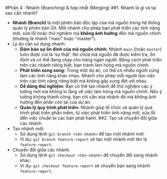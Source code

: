#Phần 4 : Nhánh (Branching) & hợp nhất (Merging)
##1. Nhánh là gì và tại sao cần nhánh?
* **Nhánh (Branch)** là một phiên bản độc lập của mã nguồn trong hệ thống quản lý phiên bản Git. Mỗi nhánh cho phép bạn phát triển các tính năng mới, sửa lỗi hoặc thử nghiệm mà **không ảnh hưởng** đến mã nguồn chính (thường là nhánh "main" hoặc "master").
* Lý do cần sử dụng nhánh:
   - **Đảm bảo sự ổn đinh của mã nguồn chính:** Nhánh `main` (hoặc `master`) luôn được coi là 'sự thật'. Nó chứa mã nguồn đã được kiểm tra, ổn định và có thể đang chạy cho hàng ngàn người. Bằng cách phát triển trên các nhánh riêng biệt, bạn tránh làm hỏng mã nguồn chính.
   - **Phát triến song song:** Trong một dự án, có thể có nhiều người cùng làm các tính năng khác nhau. Nhánh cho phép mỗi người làm việc trên các tính năng riêng biệt mà không gây xung đột với nhau.
   - **Dễ dàng thử nghiệm:** Bạn có thể tạo nhánh để thử nghiệm các ý tưởng mới mà không lo lắng về việc làm hỏng mã nguồn chính. Nếu ý tưởng không thành công, bạn chỉ cần xóa nhánh đó mà không ảnh hưởng đến phần còn lại của dự án.
   - **Quản lý quy trình phát triển:** Nhánh giúp tổ chức và quản lý quá trình phát triển phần mềm, từ việc phát triển tính năng mới, sửa lỗi đến việc chuẩn bị các bản phát hành.
##2. Tạo và chuyển đổi giữa các nhánh
* Tạo nhánh mới:
   - Sử dụng lệnh `git branch <tên-nhánh>` để tạo một nhánh mới.
   - Ví dụ: `git branch feature-report` sẽ tạo một nhánh mới tên là `feature-report`.
* Chuyển đổi giữa các nhánh:
   - Sử dụng lệnh `git checkout <tên-nhánh>` để chuyển đổi sang nhánh khác.
   - Ví dụ: `git checkout feature-report` sẽ chuyển bạn sang nhánh `feature-report`.
  
